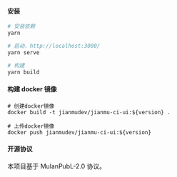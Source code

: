 #### 安装

```bash
# 安装依赖
yarn

# 启动，http://localhost:3000/
yarn serve

# 构建
yarn build
```

#### 构建 docker 镜像

```
# 创建docker镜像
docker build -t jianmudev/jianmu-ci-ui:${version} .

# 上传docker镜像
docker push jianmudev/jianmu-ci-ui:${version}
```

#### 开源协议

本项目基于 MulanPubL-2.0 协议。
